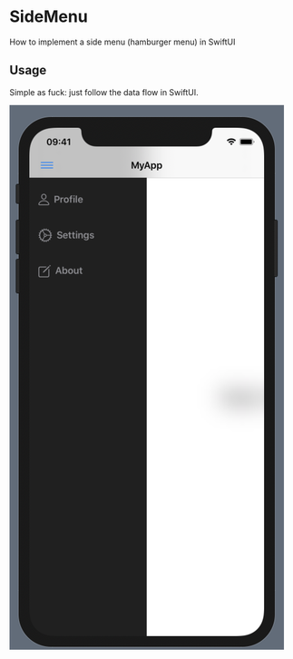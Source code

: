 # SideMenu
How to implement a side menu (hamburger menu) in SwiftUI

## Usage
Simple as fuck: just follow the data flow in SwiftUI.

![How it looks like](https://github.com/Dartrisen/SideMenu/blob/master/view.png)
